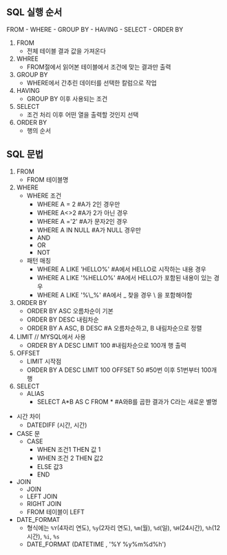 ## SQL 실행 순서

FROM  - WHERE - GROUP BY - HAVING - SELECT - ORDER BY



1. FROM
   * 전체 테이블 결과 값을 가져온다
2. WHREE
   * FROM절에서 읽어본 테이블에서 조건에 맞는 결과만 출력
3. GROUP BY
   * WHERE에서 간추린 데이터를 선택한 칼럼으로 작업
4. HAVING
   * GROUP BY 이후 사용되는 조건
5. SELECT
   * 조건 처리 이후 어떤 열을 출력할 것인지 선택
6. ORDER BY
   * 행의 순서





## SQL 문법

1. FROM
   * FROM 테이블명
2. WHERE
   * WHERE 조건
     * WHERE A = 2 	#A가 2인 경우만
     * WHERE A<>2    #A가 2가 아닌 경우
     * WHERE A ='2'   #A가 문자2인 경우
     * WHERE A IN NULL  #A가 NULL 경우만
     * AND
     * OR
     * NOT
   * 패턴 매칭
     * WHERE A LIKE 'HELLO%'      #A에서 HELLO로 시작하는 내용 경우
     * WHERE A LIKE '%HELLO%'   #A에서 HELLO가 포함된 내용이 있는 경우
     * WHERE A LIKE '%\\_%'            #A에서 _ 찾을 경우 \ 을 포함해야함 
3. ORDER BY
   * ORDER BY ASC    오름차순이 기본
   * ORDER BY DESC  내림차순
   * ORDER BY A ASC, B DESC  #A 오름차순하고, B 내림차순으로 정렬
4. LIMIT // MYSQL에서 사용
   * ORDER BY A DESC LIMIT 100   #내림차순으로 100개 행 출력
5. OFFSET
   * LIMIT 시작점
   * ORDER BY A DESC LIMIT 100 OFFSET 50 #50번 이후 51번부터 100개 행
6. SELECT
   * ALIAS
     * SELECT A*B AS C FROM *   #A와B를 곱한 결과가 C라는 새로운 별명

* 시간 차이
  * DATEDIFF (시간, 시간)
* CASE 문
  * CASE
    * WHEN 조건1 THEN 값 1
    * WHEN 조건 2 THEN 값2
    * ELSE 값3 
    * END
* JOIN
  * JOIN
  * LEFT JOIN
  * RIGHT JOIN
  * FROM 테이블이 LEFT
* DATE_FORMAT
  * 형식에는 `%Y`(4자리 연도), `%y`(2자리 연도), `%m`(월), `%d`(일), `%H`(24시간), `%h`(12시간), `%i`, `%s`
  * DATE_FORMAT (DATETIME , '%Y %y%m%d%h')

